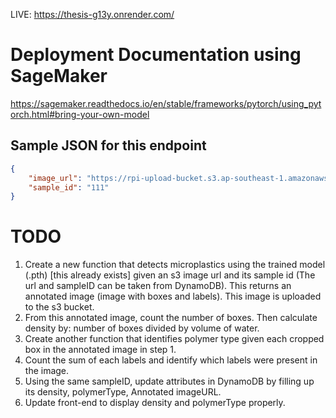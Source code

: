 LIVE: https://thesis-g13y.onrender.com/


# Deployment Documentation using SageMaker

https://sagemaker.readthedocs.io/en/stable/frameworks/pytorch/using_pytorch.html#bring-your-own-model

## Sample JSON for this endpoint

```json
{
    "image_url": "https://rpi-upload-bucket.s3.ap-southeast-1.amazonaws.com/Dataset/samples/stage_1/image_20250622_175142.jpg",
    "sample_id": "111"
}
```

# TODO

1. Create a new function that detects microplastics using the trained model (.pth) [this already exists] given an s3 image url and its sample id (The url and sampleID can be taken from DynamoDB). This returns an annotated image (image with boxes and labels). This image is uploaded to the s3 bucket.
2. From this annotated image, count the number of boxes. Then calculate density by: number of boxes divided by volume of water.
3. Create another function that identifies polymer type given each cropped box in the annotated image in step 1.
4. Count the sum of each labels and identify which labels were present in the image.
5. Using the same sampleID, update attributes in DynamoDB by filling up its density, polymerType, Annotated imageURL.
6. Update front-end to display density and polymerType properly.
